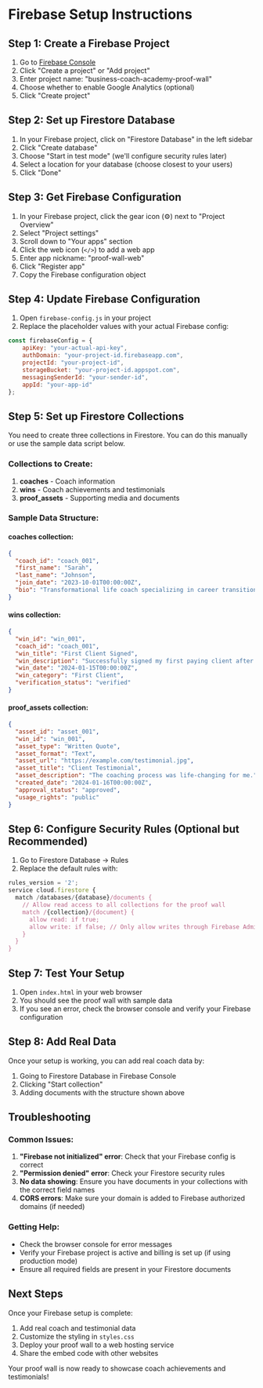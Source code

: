 # Firebase Setup Instructions

## Step 1: Create a Firebase Project

1. Go to [Firebase Console](https://console.firebase.google.com/)
2. Click "Create a project" or "Add project"
3. Enter project name: "business-coach-academy-proof-wall"
4. Choose whether to enable Google Analytics (optional)
5. Click "Create project"

## Step 2: Set up Firestore Database

1. In your Firebase project, click on "Firestore Database" in the left sidebar
2. Click "Create database"
3. Choose "Start in test mode" (we'll configure security rules later)
4. Select a location for your database (choose closest to your users)
5. Click "Done"

## Step 3: Get Firebase Configuration

1. In your Firebase project, click the gear icon (⚙️) next to "Project Overview"
2. Select "Project settings"
3. Scroll down to "Your apps" section
4. Click the web icon (`</>`) to add a web app
5. Enter app nickname: "proof-wall-web"
6. Click "Register app"
7. Copy the Firebase configuration object

## Step 4: Update Firebase Configuration

1. Open `firebase-config.js` in your project
2. Replace the placeholder values with your actual Firebase config:

```javascript
const firebaseConfig = {
    apiKey: "your-actual-api-key",
    authDomain: "your-project-id.firebaseapp.com",
    projectId: "your-project-id",
    storageBucket: "your-project-id.appspot.com",
    messagingSenderId: "your-sender-id",
    appId: "your-app-id"
};
```

## Step 5: Set up Firestore Collections

You need to create three collections in Firestore. You can do this manually or use the sample data script below.

### Collections to Create:

1. **coaches** - Coach information
2. **wins** - Coach achievements and testimonials
3. **proof_assets** - Supporting media and documents

### Sample Data Structure:

#### coaches collection:
```json
{
  "coach_id": "coach_001",
  "first_name": "Sarah",
  "last_name": "Johnson",
  "join_date": "2023-10-01T00:00:00Z",
  "bio": "Transformational life coach specializing in career transitions"
}
```

#### wins collection:
```json
{
  "win_id": "win_001",
  "coach_id": "coach_001",
  "win_title": "First Client Signed",
  "win_description": "Successfully signed my first paying client after 3 months of building my coaching practice.",
  "win_date": "2024-01-15T00:00:00Z",
  "win_category": "First Client",
  "verification_status": "verified"
}
```

#### proof_assets collection:
```json
{
  "asset_id": "asset_001",
  "win_id": "win_001",
  "asset_type": "Written Quote",
  "asset_format": "Text",
  "asset_url": "https://example.com/testimonial.jpg",
  "asset_title": "Client Testimonial",
  "asset_description": "The coaching process was life-changing for me.",
  "created_date": "2024-01-16T00:00:00Z",
  "approval_status": "approved",
  "usage_rights": "public"
}
```

## Step 6: Configure Security Rules (Optional but Recommended)

1. Go to Firestore Database → Rules
2. Replace the default rules with:

```javascript
rules_version = '2';
service cloud.firestore {
  match /databases/{database}/documents {
    // Allow read access to all collections for the proof wall
    match /{collection}/{document} {
      allow read: if true;
      allow write: if false; // Only allow writes through Firebase Admin SDK or authenticated users
    }
  }
}
```

## Step 7: Test Your Setup

1. Open `index.html` in your web browser
2. You should see the proof wall with sample data
3. If you see an error, check the browser console and verify your Firebase configuration

## Step 8: Add Real Data

Once your setup is working, you can add real coach data by:

1. Going to Firestore Database in Firebase Console
2. Clicking "Start collection"
3. Adding documents with the structure shown above

## Troubleshooting

### Common Issues:

1. **"Firebase not initialized" error**: Check that your Firebase config is correct
2. **"Permission denied" error**: Check your Firestore security rules
3. **No data showing**: Ensure you have documents in your collections with the correct field names
4. **CORS errors**: Make sure your domain is added to Firebase authorized domains (if needed)

### Getting Help:

- Check the browser console for error messages
- Verify your Firebase project is active and billing is set up (if using production mode)
- Ensure all required fields are present in your Firestore documents

## Next Steps

Once your Firebase setup is complete:

1. Add real coach and testimonial data
2. Customize the styling in `styles.css`
3. Deploy your proof wall to a web hosting service
4. Share the embed code with other websites

Your proof wall is now ready to showcase coach achievements and testimonials!
